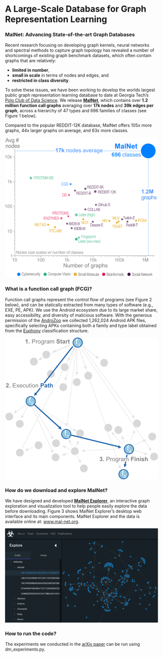# A Large-Scale Database for Graph Representation Learning


### MalNet: Advancing State-of-the-art Graph Databases
Recent research focusing on developing graph kernels, neural networks and spectral methods 
to capture graph topology has revealed a number of shortcomings of existing graph benchmark datasets, 
which often contain graphs that are relatively:

- **limited in number**,
- **small in scale** in terms of nodes and edges, and
- **restricted in class diversity**.


To solve these issues, we have been working to develop the worlds largest public graph representation 
learning database to date at Georgia Tech’s [Polo Club of Data Science](https://poloclub.github.io/).
We release **[MalNet](https://www.mal-net.org)**, which contains over **1.2 million function call graphs**
averaging over **17k nodes** and **39k edges per graph**, across a hierarchy of 47 types and 696 families of classes (see Figure 1 below). 

Compared to the popular REDDIT-12K database, MalNet offers 105x more graphs, 44x larger graphs on average, and 63x more classes.

![Comparing Graph Databases](images/malnet-graph-comparison.png)


### What is a function call graph (FCG)?

Function call graphs represent the control flow of programs (see Figure 2 below), and can be statically extracted from 
many types of software (e.g., EXE, PE, APK). We use the Android ecosystem due to its large market share, easy 
accessibility, and diversity of malicious software.
With the generous permission of the [AndroZoo](https://androzoo.uni.lu/) we collected 1,262,024 Android APK files, 
specifically selecting APKs containing both a family and type label obtained from 
the [Euphony](https://github.com/fmind/euphony) classification structure.

![Function call graph](images/fcg.png)


### How do we download and explore MalNet?
We have designed and developed **[MalNet Explorer](https://www.mal-net.org/explore)**, an interactive graph exploration and 
visualization tool to help people easily explore the data before downloading.
Figure 3 shows MalNet Explorer’s desktop web interface and its main components. 
MalNet Explorer and the data is available online at: www.mal-net.org.

![Comparing Graph Databases](images/malnet-explorer.png)


### How to run the code?
The experiments we conducted in the [arXiv paper](https://arxiv.org/abs/2011.07682) can be run using dm_experiments.py.



